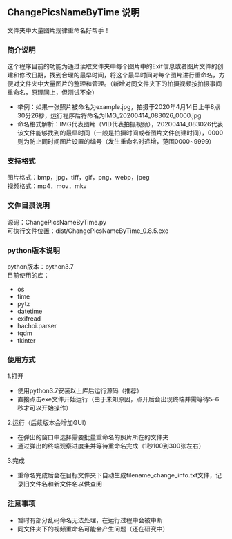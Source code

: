 ## ChangePicsNameByTime 说明

文件夹中大量图片规律重命名好帮手！

### 简介说明
这个程序目前的功能为通过读取文件夹中每个图片中的Exif信息或者图片文件的创建和修改日期，找到合理的最早时间，将这个最早时间对每个图片进行重命名，方便对文件夹中大量图片的整理和管理。（新增对同文件夹下的拍摄视频按拍摄事间重命名，原理同上，但测试不全）  
+ 举例：如果一张照片被命名为example.jpg，拍摄于2020年4月14日上午8点30分26秒，运行程序后将命名为IMG_20200414_083026_0000.jpg
+ 命名格式解析：IMG代表图片（VID代表拍摄视频），20200414_083026代表该文件能够找到的最早时间（一般是拍摄时间或者图片文件创建时间），0000则为防止同时间图片设置的编号（发生重命名时递增，范围0000~9999）

### 支持格式
图片格式：bmp，jpg，tiff，gif，png，webp，jpeg  
视频格式：mp4，mov，mkv

### 文件目录说明
源码：ChangePicsNameByTime.py  
可执行文件位置：dist/ChangePicsNameByTime_0.8.5.exe  

### python版本说明
python版本：python3.7  
目前使用的库：
+ os
+ time
+ pytz
+ datetime
+ exifread
+ hachoi.parser
+ tqdm
+ tkinter

### 使用方式
1.打开  
+ 使用python3.7安装以上库后运行源码（推荐）  
+ 直接点击exe文件开始运行（由于未知原因，点开后会出现终端并需等待5-6秒才可以开始操作）

2.运行（后续版本会增加GUI）
+ 在弹出的窗口中选择需要批量重命名的照片所在的文件夹
+ 通过弹出的终端观察进度条并等待重命名完成（1秒100到300张左右）

3.完成
+ 重命名完成后会在目标文件夹下自动生成filename_change_info.txt文件，记录旧文件名和新文件名以供查阅

### 注意事项
+ 暂时有部分乱码命名无法处理，在运行过程中会被中断
+ 同文件夹下的视频重命名可能会产生问题（还在研究中）